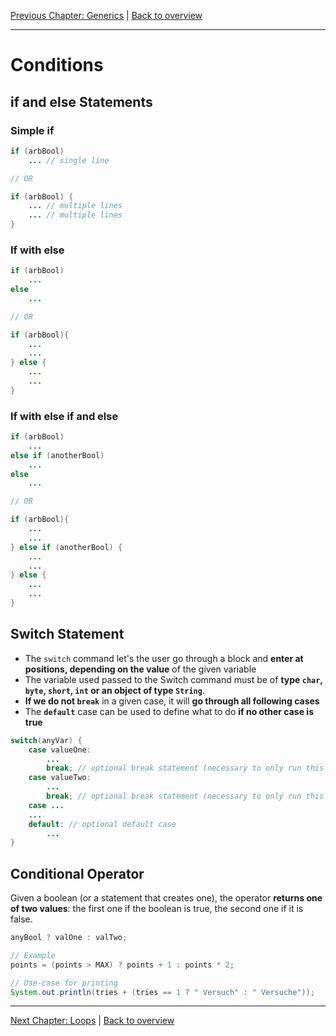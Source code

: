 [Previous Chapter: Generics](07_Generics.md) | [Back to overview](./00_Java_SyntaxGuide.md)

---
# Conditions

## if and else Statements
### Simple **if**
```java
if (arbBool)
    ... // single line

// OR

if (arbBool) {
    ... // multiple lines
    ... // multiple lines
}
```

### If with **else**
```java
if (arbBool)
    ...
else
    ...

// OR

if (arbBool){
    ...
    ...
} else {
    ...
    ...
}
```

### If with **else if** and else
```java
if (arbBool)
    ...
else if (anotherBool)
    ...
else
    ...

// OR

if (arbBool){
    ...
    ...
} else if (anotherBool) {
    ...
    ...
} else {
    ...
    ...
}
```

<div style="page-break-before: always;"></div>

## Switch Statement
- The `switch` command let's the user go through a block and **enter at positions, depending on the value** of the given variable
- The variable used passed to the Switch command must be of **type `char`, `byte`, `short`, `int` or an object of type `String`**.
- **If we do not `break`** in a given case, it will **go through all following cases**
- The **`default`** case can be used to define what to do **if no other case is true**

```java
switch(anyVar) {
    case valueOne:
        ...
        break; // optional break statement (necessary to only run this case)
    case valueTwo:
        ...
        break; // optional break statement (necessary to only run this case)
    case ...
    ...
    default: // optional default case
        ...
}
```

## Conditional Operator
Given a boolean (or a statement that creates one), the operator **returns one of two values**: the first one if the boolean is true, the second one if it is false.

```java
anyBool ? valOne : valTwo;

// Example
points = (points > MAX) ? points + 1 : points * 2;

// Use-case for printing
System.out.println(tries + (tries == 1 ? " Versuch" : " Versuche"));
```

---
[Next Chapter: Loops](09_Loops.md) | [Back to overview](./00_Java_SyntaxGuide.md)
